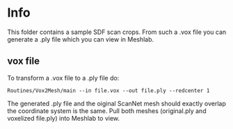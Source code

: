 # Info

This folder contains a sample SDF scan crops. From such a .vox file you can generate a .ply file which you can view in Meshlab.

## vox file

To transform a .vox file to a .ply file do:

```Routines/Vox2Mesh/main --in file.vox --out file.ply --redcenter 1```

The generated .ply file and the oiginal ScanNet mesh should exactly overlap the coordinate system is the same. Pull both meshes (original.ply and voxelized file.ply) into Meshlab to view.

